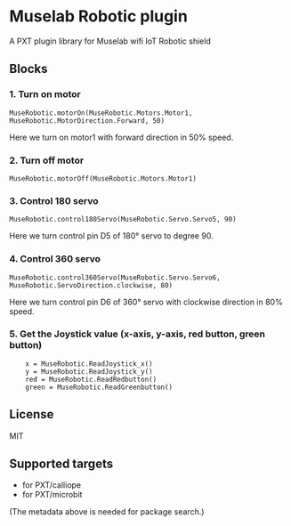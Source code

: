 # Muselab Robotic plugin 

A PXT plugin library for Muselab wifi IoT Robotic shield

## Blocks

### 1. Turn on motor

```sig
MuseRobotic.motorOn(MuseRobotic.Motors.Motor1, MuseRobotic.MotorDirection.Forward, 50)
```

Here we turn on motor1 with forward direction in 50% speed.

### 2. Turn off motor

```sig
MuseRobotic.motorOff(MuseRobotic.Motors.Motor1)
```

### 3. Control 180 servo

```sig
MuseRobotic.control180Servo(MuseRobotic.Servo.Servo5, 90)
```

Here we turn control pin D5 of 180° servo to degree 90.

### 4. Control 360 servo

```sig
MuseRobotic.control360Servo(MuseRobotic.Servo.Servo6, MuseRobotic.ServoDirection.clockwise, 80)
```

Here we turn control pin D6 of 360° servo with clockwise direction in 80% speed.

### 5. Get the Joystick value (x-axis, y-axis, red button, green button)

```sig
    x = MuseRobotic.ReadJoystick_x()
    y = MuseRobotic.ReadJoystick_y()
    red = MuseRobotic.ReadRedbutton()
    green = MuseRobotic.ReadGreenbutton()
```

## License

MIT

## Supported targets

* for PXT/calliope
* for PXT/microbit

(The metadata above is needed for package search.)

